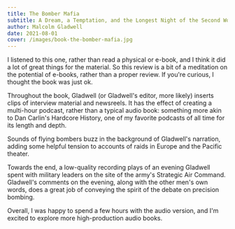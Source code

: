 ```yaml
---
title: The Bomber Mafia
subtitle: A Dream, a Temptation, and the Longest Night of the Second World War
author: Malcolm Gladwell
date: 2021-08-01
cover: /images/book-the-bomber-mafia.jpg
---
```


I listened to this one, rather than read a physical or e-book, and I think it did a lot of great things for the material. So this review is a bit of a meditation on the potential of e-books, rather than a proper review. If you're curious, I thought the book was just ok.

Throughout the book, Gladwell (or Gladwell's editor, more likely) inserts clips of interview material and newsreels. It has the effect of creating a multi-hour podcast, rather than a typical audio book: something more akin to Dan Carlin's Hardcore History, one of my favorite podcasts of all time for its length and depth.

Sounds of flying bombers buzz in the background of Gladwell's narration, adding some helpful tension to accounts of raids in Europe and the Pacific theater.

Towards the end, a low-quality recording plays of an evening Gladwell spent with military leaders on the site of the army's Strategic Air Command. Gladwell's comments on the evening, along with the other men's own words, does a great job of conveying the spirit of the debate on precision bombing.

Overall, I was happy to spend a few hours with the audio version, and I'm excited to explore more high-production audio books.